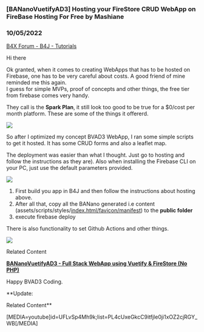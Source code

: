 ### [BANanoVuetifyAD3] Hosting your FireStore CRUD WebApp on FireBase Hosting For Free by Mashiane
### 10/05/2022
[B4X Forum - B4J - Tutorials](https://www.b4x.com/android/forum/threads/143033/)

Hi there  
  
Ok granted, when it comes to creating WebApps that has to be hosted on Firebase, one has to be very careful about costs. A good friend of mine reminded me this again.  
I guess for simple MVPs, proof of concepts and other things, the free tier from firebase comes very handy.  
  
They call is the **Spark Plan**, it still look too good to be true for a $0/cost per month platform. These are some of the things it offererd.  
  
![](https://www.b4x.com/android/forum/attachments/133830)  
  
So after I optimized my concept BVAD3 WebApp, I ran some simple scripts to get it hosted. It has some CRUD forms and also a leaflet map.  
  
The deployment was easier than what I thought. Just go to hosting and follow the instructions as they are). Also when installing the Firebase CLI on your PC, just use the default parameters provided.  
  
![](https://www.b4x.com/android/forum/attachments/133831)  
  
1. First build you app in B4J and then follow the instructions about hosting above.  
2. After all that, copy all the BANano generated i.e content (assets/scripts/styles/[index.html/favicon/manifest](http://index.html/favicon/manifest)) to the **public folder**  
3. execute firebase deploy  
  
There is also functionality to set Github Actions and other things.  
  
  
![](https://www.b4x.com/android/forum/attachments/133832)  
  
Related Content  
  
[**BANanoVuetifyAD3 - Full Stack WebApp using Vuetify & FireStore (No PHP)**](https://www.b4x.com/android/forum/threads/mashy-teaches-webapp-website-development-with-bananovuetifyad3-the-new-series.132305/post-880400)  
  
Happy BVAD3 Coding.  
  
**Update:  
  
Related Content**  
  
[MEDIA=youtube]id=UFLvSp4Mh9k;list=PL4cUxeGkcC9itfjle0ji1xOZ2cjRGY\_WB[/MEDIA]